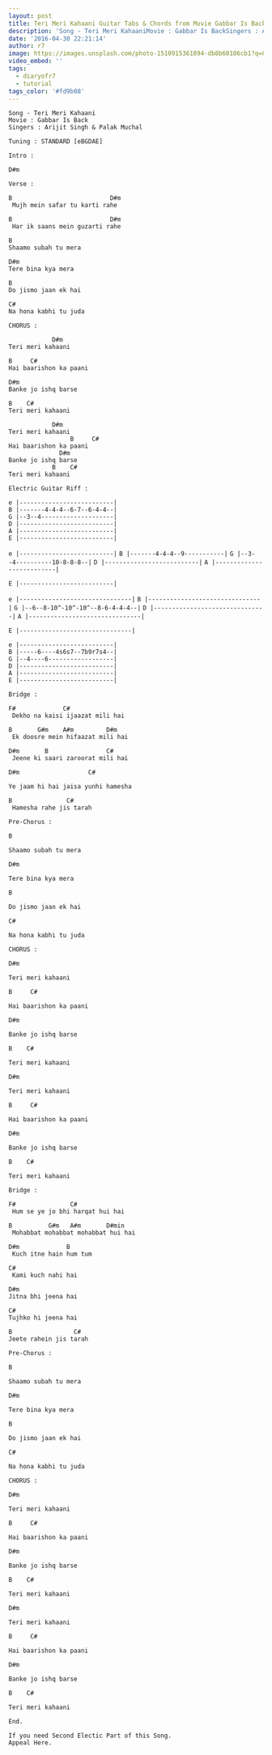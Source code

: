 ```yaml
---
layout: post
title: Teri Meri Kahaani Guitar Tabs & Chords from Movie Gabbar Is Back
description: 'Song - Teri Meri KahaaniMovie : Gabbar Is BackSingers : Arijit Singh &amp; Palak Muchal  Tuning : STANDARD [eBGDAE]Intro :&nbsp;D#mVerse :B &nbsp; &...'
date: '2016-04-30 22:21:14'
author: r7
image: https://images.unsplash.com/photo-1510915361894-db8b60106cb1?q=80&w=2940&auto=format&fit=crop&ixlib=rb-4.1.0&ixid=M3wxMjA3fDB8MHxwaG90by1wYWdlfHx8fGVufDB8fHx8fA%3D%3D
video_embed: ''
tags:
  - diaryofr7
  - tutorial
tags_color: '#fd9b08'
---
```

```
Song - Teri Meri Kahaani
Movie : Gabbar Is Back
Singers : Arijit Singh & Palak Muchal
```

```
Tuning : STANDARD [eBGDAE]

Intro :

D#m

Verse :

B                           D#m
 Mujh mein safar tu karti rahe
```

```
B                           D#m
 Har ik saans mein guzarti rahe
```

```
B    
Shaamo subah tu mera
```

```
D#m
Tere bina kya mera
```

```
B
Do jismo jaan ek hai
```

```
C#
Na hona kabhi tu juda
```

```
CHORUS :

            D#m
Teri meri kahaani
```

```
B     C#
Hai baarishon ka paani
```

```
D#m
Banke jo ishq barse
```

```
B    C#
Teri meri kahaani

            D#m
Teri meri kahaani
                 B     C#
Hai baarishon ka paani
              D#m
Banke jo ishq barse
            B    C#
Teri meri kahaani
```

```
Electric Guitar Riff :

e |--------------------------|
B |-------4-4-4--6-7--6-4-4--|
G |--3--4--------------------|
D |--------------------------|
A |--------------------------|
E |--------------------------|
```

`e |--------------------------|`
`B |-------4-4-4--9-----------|`
`G |--3--4----------10-8-8-8--|`
`D |--------------------------|`
`A |--------------------------|`

```
E |--------------------------|
```

`e |-------------------------------|`
`B |-------------------------------|`
`G |--6--8-10^-10^-10^--8-6-4-4-4--|`
`D |-------------------------------|`
`A |-------------------------------|`

```
E |-------------------------------|

e |--------------------------|
B |-----6----4s6s7--7b9r7s4--|
G |--4----6------------------|
D |--------------------------|
A |--------------------------|
E |--------------------------|
```

```
Bridge :

F#             C#
 Dekho na kaisi ijaazat mili hai
```

```
B       G#m    A#m         D#m
 Ek doosre mein hifaazat mili hai
```

```
D#m       B                C#
 Jeene ki saari zaroorat mili hai
```

```
D#m                   C#
```

```
Ye jaam hi hai jaisa yunhi hamesha
```

```
B               C#
 Hamesha rahe jis tarah

Pre-Chorus :
```

```
B
```

`Shaamo subah tu mera`

```
D#m
```

`Tere bina kya mera`

```
B
```

`Do jismo jaan ek hai`

```
C#
```

```
Na hona kabhi tu juda
```

`CHORUS :`

```
D#m
```

`Teri meri kahaani`

```
B     C#
```

`Hai baarishon ka paani`

```
D#m
```

`Banke jo ishq barse`

```
B    C#
```

`Teri meri kahaani`

```
D#m
```

`Teri meri kahaani`

```
B     C#
```

`Hai baarishon ka paani`

```
D#m
```

`Banke jo ishq barse`

```
B    C#
```

```
Teri meri kahaani

Bridge :
```

```
F#               C#
 Hum se ye jo bhi harqat hui hai
```

```
B          G#m   A#m       D#min
 Mohabbat mohabbat mohabbat hui hai
```

```
D#m             B
 Kuch itne hain hum tum
```

```
C#
 Kami kuch nahi hai
```

```
D#m    
Jitna bhi jeena hai
```

```
C#
Tujhko hi jeena hai
```

```
B                 C#
Jeete rahein jis tarah
```

`Pre-Chorus :`

```
B
```

`Shaamo subah tu mera`

```
D#m
```

`Tere bina kya mera`

```
B
```

`Do jismo jaan ek hai`

```
C#
```

`Na hona kabhi tu juda`

`CHORUS :`

```
D#m
```

`Teri meri kahaani`

```
B     C#
```

`Hai baarishon ka paani`

```
D#m
```

`Banke jo ishq barse`

```
B    C#
```

`Teri meri kahaani`

```
D#m
```

`Teri meri kahaani`

```
B     C#
```

`Hai baarishon ka paani`

```
D#m
```

`Banke jo ishq barse`

```
B    C#
```

```
Teri meri kahaani

End.

If you need Second Electic Part of this Song.
Appeal Here.
```
